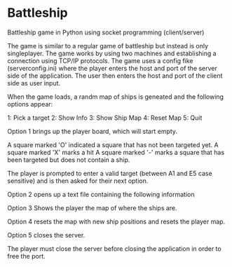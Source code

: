 # Battleship
Battleship game in Python using socket programming (client/server)

The game is similar to a regular game of battleship but instead is only singleplayer. The game works by using two machines and establishing a connection using TCP/IP protocols.
The game uses a config fike (serverconfig.ini) where the player enters the host and port of the server side of the application. The user then enters the host and port of the client side as user input.

When the game loads, a randm map of ships is geneated and the following options appear:

1: Pick a target
2: Show Info
3: Show Ship Map
4: Reset Map
5: Quit

Option 1 brings up the player board, which will start empty. 

A square marked 'O' indicated a square that has not been targeted yet. 
A square marked 'X' marks a hit
A square marked '-' marks a square that has been targeted but does not contain a ship. 

The player is prompted to enter a valid target (between A1 and E5 case sensitive) and is then asked for their next option.

Option 2 opens up a text file containing the following information

Option 3 Shows the player the map of where the ships are.

Option 4 resets the map with new ship positions and resets the player map.

Option 5 closes the server.

The player must close the server before closing the application in order to free the port.
